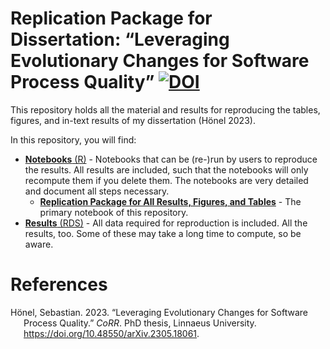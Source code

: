 # Replication Package for Dissertation: “Leveraging Evolutionary Changes for Software Process Quality” [![DOI](https://zenodo.org/badge/DOI/10.5281/zenodo.7981673.svg)](https://doi.org/10.5281/zenodo.7981673)

This repository holds all the material and results for reproducing the
tables, figures, and in-text results of my dissertation (Hönel 2023).

In this repository, you will find:

- [**Notebooks** (R)](./notebooks) - Notebooks that can be (re-)run by
  users to reproduce the results. All results are included, such that
  the notebooks will only recompute them if you delete them. The
  notebooks are very detailed and document all steps necessary.
  - [**Replication Package for All Results, Figures, and
    Tables**](./notebooks/Replication.md) - The primary notebook of this
    repository.
- [**Results** (RDS)](./results) - All data required for reproduction is
  included. All the results, too. Some of these may take a long time to
  compute, so be aware.

# References

<div id="refs" class="references csl-bib-body hanging-indent">

<div id="ref-honel2023_phdthesis" class="csl-entry">

Hönel, Sebastian. 2023. “<span class="nocase">Leveraging Evolutionary
Changes for Software Process Quality</span>.” *CoRR*. PhD thesis,
Linnaeus University. <https://doi.org/10.48550/arXiv.2305.18061>.

</div>

</div>
